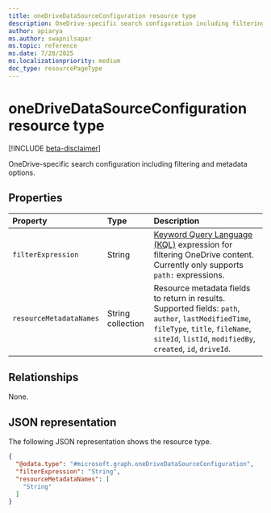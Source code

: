 ```yaml
---
title: oneDriveDataSourceConfiguration resource type
description: OneDrive-specific search configuration including filtering and metadata options.
author: apiarya
ms.author: swapnilsapar
ms.topic: reference
ms.date: 7/28/2025
ms.localizationpriority: medium
doc_type: resourcePageType
---
```


# oneDriveDataSourceConfiguration resource type

[!INCLUDE [beta-disclaimer](../../includes/beta-disclaimer.md)]

OneDrive-specific search configuration including filtering and metadata options.

## Properties

| Property                    | Type              | Description                                                                                    |
|:----------------------------|:------------------|:-----------------------------------------------------------------------------------------------|
| `filterExpression`          | String            | [Keyword Query Language (KQL)](/sharepoint/dev/general-development/keyword-query-language-kql-syntax-reference) expression for filtering OneDrive content. Currently only supports `path:` expressions.   |
| `resourceMetadataNames`     | String collection | Resource metadata fields to return in results. Supported fields: `path`, `author`, `lastModifiedTime`, `fileType`, `title`, `fileName`, `siteId`, `listId`, `modifiedBy`, `created`, `id`, `driveId`.                     |

## Relationships

None.

## JSON representation

The following JSON representation shows the resource type.

```json
{
  "@odata.type": "#microsoft.graph.oneDriveDataSourceConfiguration",
  "filterExpression": "String",
  "resourceMetadataNames": [
    "String"
  ]
}
```
